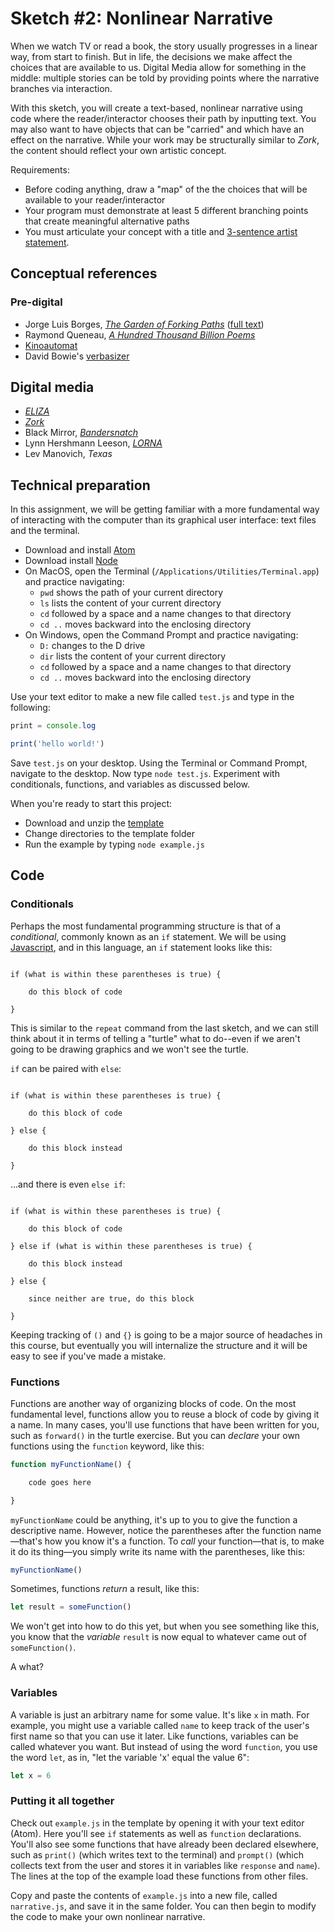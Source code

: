 # Sketch #2: Nonlinear Narrative

When we watch TV or read a book, the story usually progresses in a linear way, from start to finish. But in life, the decisions we make affect the choices that are available to us. Digital Media allow for something in the middle: multiple stories can be told by providing points where the narrative branches via interaction.

With this sketch, you will create a text-based, nonlinear narrative using code where the reader/interactor chooses their path by inputting text. You may also want to have objects that can be "carried" and which have an effect on the narrative. While your work may be structurally similar to _Zork_, the content should reflect your own artistic concept.

Requirements:
- Before coding anything, draw a "map" of the the choices that will be available to your reader/interactor
- Your program must demonstrate at least 5 different branching points that create meaningful alternative paths
- You must articulate your concept with a title and [3-sentence artist statement](resources/artist_statement_guidelines.md).


## Conceptual references

### Pre-digital
- Jorge Luis Borges, [_The Garden of Forking Paths_](https://en.wikipedia.org/wiki/The_Garden_of_Forking_Paths) ([full text](https://archive.org/stream/TheGardenOfForkingPathsJorgeLuisBorges1941/The-Garden-of-Forking-Paths-Jorge-Luis-Borges-1941_djvu.txt))
- Raymond Queneau, [_A Hundred Thousand Billion Poems_](https://www.youtube.com/watch?v=2NhFoSFNQMQ)
- [Kinoautomat](https://monoskop.org/Kinoautomat)
- David Bowie's [verbasizer](https://www.vice.com/en_us/article/xygxpn/the-verbasizer-was-david-bowies-1995-lyric-writing-mac-app)

## Digital media
- [_ELIZA_](https://en.wikipedia.org/wiki/ELIZA)
- [_Zork_](https://en.wikipedia.org/wiki/Zork)
- Black Mirror, [_Bandersnatch_](https://en.wikipedia.org/wiki/Black_Mirror:_Bandersnatch)
- Lynn Hershmann Leeson, [_LORNA_](https://www.digitalartarchive.at/database/general/work/lorna.html)
- Lev Manovich, _Texas_


## Technical preparation

In this assignment, we will be getting familiar with a more fundamental way of interacting with the computer than its graphical user interface: text files and the terminal.

- Download and install [Atom](https://atom.io)
- Download install [Node](https://nodejs.org/en/download/)
- On MacOS, open the Terminal (`/Applications/Utilities/Terminal.app`) and practice navigating:
	- `pwd` shows the path of your current directory
	- `ls`  lists the content of your current directory
	- `cd`  followed by a space and a name changes to that directory
	- `cd ..`  moves backward into the enclosing directory
- On Windows, open the Command Prompt and practice navigating:
	- `D:`  changes to the D drive
	- `dir` lists the content of your current directory
	- `cd`  followed by a space and a name changes to that directory
	- `cd ..`  moves backward into the enclosing directory

Use your text editor to make a new file called `test.js` and type in the following:
```js
print = console.log

print('hello world!')
```

Save `test.js` on your desktop. Using the Terminal or Command Prompt, navigate to the desktop. Now type `node test.js`. Experiment with conditionals, functions, and variables as discussed below.

When you're ready to start this project:
- Download and unzip the [template](template.zip)
- Change directories to the template folder
- Run the example by typing `node example.js`


## Code

### Conditionals

Perhaps the most fundamental programming structure is that of a _conditional_, commonly known as an `if` statement. We will be using [Javascript](https://en.wikipedia.org/wiki/JavaScript), and in this language, an `if` statement looks like this:

```

if (what is within these parentheses is true) {

	do this block of code

}

```

This is similar to the `repeat` command from the last sketch, and we can still think about it in terms of telling a "turtle" what to do--even if we aren't going to be drawing graphics and we won't see the turtle.

`if` can be paired with `else`:
```

if (what is within these parentheses is true) {

	do this block of code

} else {

	do this block instead

}

```

...and there is even `else if`:
```

if (what is within these parentheses is true) {

	do this block of code

} else if (what is within these parentheses is true) {

	do this block instead

} else {

	since neither are true, do this block

}

```

Keeping tracking of `()` and `{}` is going to be a major source of headaches in this course, but eventually you will internalize the structure and it will be easy to see if you've made a mistake.


### Functions

Functions are another way of organizing blocks of code. On the most fundamental level, functions allow you to reuse a block of code by giving it a name. In many cases, you'll use functions that have been written for you, such as `forward()` in the turtle exercise. But you can _declare_ your own functions using the `function` keyword, like this:

```js
function myFunctionName() {

	code goes here

}
```

`myFunctionName` could be anything, it's up to you to give the function a descriptive name. However, notice the parentheses after the function name—that's how you know it's a function. To _call_ your function—that is, to make it do its thing—you simply write its name with the parentheses, like this:

```js
myFunctionName()
```

Sometimes, functions _return_ a result, like this:
```js
let result = someFunction()
```
We won't get into how to do this yet, but when you see something like this, you know that the _variable_ `result` is now equal to whatever came out of `someFunction()`.

A what?


### Variables

A variable is just an arbitrary name for some value. It's like `x` in math. For example, you might use a variable called `name` to keep track of the user's first name so that you can use it later. Like functions, variables can be called whatever you want. But instead of using the word `function`, you use the word `let`, as in, "let the variable 'x' equal the value 6":
```js
let x = 6
```

### Putting it all together

Check out `example.js` in the template by opening it with your text editor (Atom). Here you'll see `if` statements as well as `function` declarations. You'll also see some functions that have already been declared elsewhere, such as `print()` (which writes text to the terminal) and `prompt()` (which collects text from the user and stores it in variables like `response` and `name`). The lines at the top of the example load these functions from other files.

Copy and paste the contents of `example.js` into a new file, called `narrative.js`, and save it in the same folder. You can then begin to modify the code to make your own nonlinear narrative.
